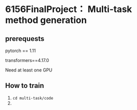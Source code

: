 # 6156FinalProject： Multi-task method generation

## prerequests
pytorch == 1.11

transformers==4.17.0

Need at least one GPU

## How to train
1. `cd multi-task/code`
2. 
